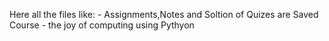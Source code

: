 Here all the files like: - Assignments,Notes and Soltion of Quizes are Saved
Course - the joy of computing using Pythyon

